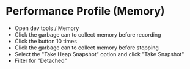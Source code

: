# Performance Profile (Memory)

- Open dev tools / Memory
- Click the garbage can to collect memory before recording
- Click the button 10 times
- Click the garbage can to collect memory before stopping
- Select the "Take Heap Snapshot" option and click "Take Snapshot"
- Filter for "Detached"
